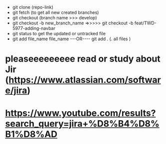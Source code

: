 - git clone (repo-link)
- git fetch (to get all new created branches)
- git checkout (branch name >>> develop)
- git checkout -b new_branch_name =>>>>>  git checkout -b feat/TWD-5977-adding-navbar
- git status  to get the updated or untracked file
- git add file_name file_name  ---OR----   git add .  (. all files )


# pleaseeeeeeeee  read or study about Jir (https://www.atlassian.com/software/jira)
# https://www.youtube.com/results?search_query=jira+%D8%B4%D8%B1%D8%AD